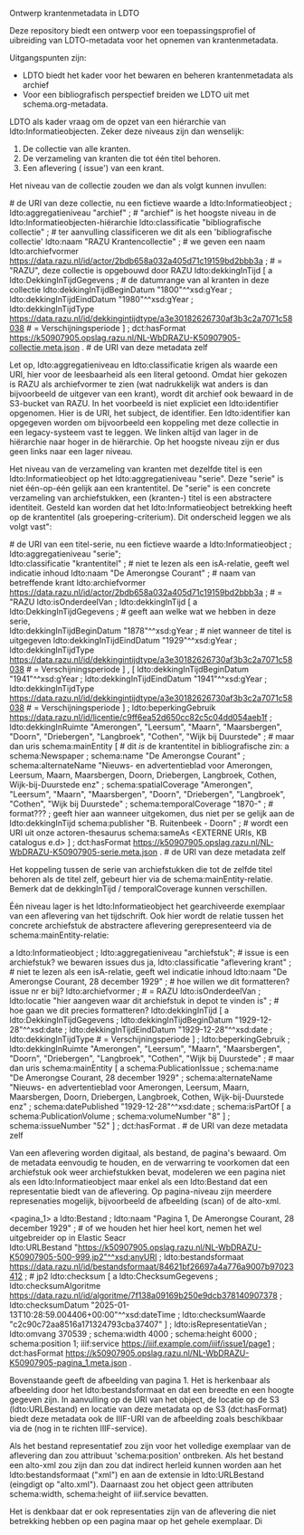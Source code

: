 Ontwerp krantenmetadata in LDTO

Deze repository biedt een ontwerp voor een toepassingsprofiel of uibreiding van LDTO-metadata voor het opnemen van krantenmetadata.

Uitgangspunten zijn:
- LDTO biedt het kader voor het bewaren en beheren krantenmetadata als archief
- Voor een bibliografisch perspectief breiden we LDTO uit met schema.org-metadata.


LDTO als kader vraag om de opzet van een hiérarchie van ldto:Informatieobjecten. Zeker deze niveaus zijn dan wenselijk:
1. De collectie van alle kranten.
2. De verzameling van kranten die tot één titel behoren.
3. Een aflevering ( issue') van een krant.

Het niveau van de collectie zouden we dan als volgt kunnen invullen:

<collectie>                                                 # de URI van deze collectie, nu een fictieve waarde
    a ldto:Informatieobject ;
    ldto:aggregatieniveau "archief" ;                       # "archief" is het hoogste niveau in de ldto:Informatieobjecten-hiërarchie
    ldto:classificatie "bibliografische collectie" ;        # ter aanvulling classificeren we dit als een 'bibliografische collectie'
    ldto:naam "RAZU Krantencollectie" ;                     # we geven een naam
    ldto:archiefvormer <https://data.razu.nl/id/actor/2bdb658a032a405d71c19159bd2bbb3a> ;  # = "RAZU", deze collectie is opgebouwd door RAZU 
    ldto:dekkingInTijd [ a ldto:DekkingInTijdGegevens ;                                    #  de datumrange van al kranten in deze collectie
        ldto:dekkingInTijdBeginDatum "1800"^^xsd:gYear ; 
        ldto:dekkingInTijdEindDatum "1980"^^xsd:gYear ;  
        ldto:dekkingInTijdType <https://data.razu.nl/id/dekkingintijdtype/a3e30182626730af3b3c2a7071c58038> # = Verschijningsperiode 
    ] ;
    dct:hasFormat <https://k50907905.opslag.razu.nl/NL-WbDRAZU-K50907905-collectie.meta.json> .             # de URI van deze metadata zelf 

Let op, ldto:aggregatieniveau en ldto:classificatie krigen als waarde een URI, hier voor de leesbaarheid als een literal getoond.
Omdat hier gekozen is RAZU als archiefvormer te zien (wat nadrukkelijk wat anders is dan bijvoorbeeld de uitgever van een krant), wordt dit archief ook bewaard in de S3-bucket van RAZU.
In het voorbeeld is niet expliciet een ldto:identifier opgenomen. Hier is de URI, het subject, de identifier. Een ldto:identifier kan opgegeven worden om bijvoorbeeld een koppeling met deze collectie in een legacy-systeem vast te leggen.
We linken altijd van lager in de hiërarchie naar hoger in de hiërarchie. Op het hoogste niveau zijn er dus geen links naar een lager niveau.

Het niveau van de verzameling van kranten met dezelfde titel is een ldto:Informatieobject op het ldto:aggregatieniveau "serie". Deze "serie" is niet één-op-één gelijk aan een krantentitel. De "serie" is een concrete verzameling van archiefstukken, een (kranten-) titel is een abstractere identiteit. Gesteld kan worden dat het ldto:Informatieobject betrekking heeft op de krantentitel (als groepering-criterium). Dit onderscheid leggen we als volgt vast":

<serie>                                                     # de URI van een titel-serie, nu een fictieve waarde
    a ldto:Informatieobject ;
    ldto:aggregatieniveau "serie";                          
    ldto:classificatie "krantentitel" ;                    # niet te lezen als een isA-relatie, geeft wel indicatie inhoud
    ldto:naam "De Amerongse Courant" ;                     # naam van betreffende krant
    ldto:archiefvormer <https://data.razu.nl/id/actor/2bdb658a032a405d71c19159bd2bbb3a> ;               # = "RAZU 
    ldto:isOnderdeelVan <collectie> ;
    ldto:dekkingInTijd [ a ldto:DekkingInTijdGegevens ;             # geeft aan welke wat we hebben in deze serie,     
        ldto:dekkingInTijdBeginDatum "1878"^^xsd:gYear ;            # niet wanneer de titel is uitgegeven
        ldto:dekkingInTijdEindDatum "1929"^^xsd:gYear ;
        ldto:dekkingInTijdType <https://data.razu.nl/id/dekkingintijdtype/a3e30182626730af3b3c2a7071c58038> # = Verschijningsperiode 
    ] , [
        ldto:dekkingInTijdBeginDatum "1941"^^xsd:gYear ; 
        ldto:dekkingInTijdEindDatum "1941"^^xsd:gYear ;  
        ldto:dekkingInTijdType <https://data.razu.nl/id/dekkingintijdtype/a3e30182626730af3b3c2a7071c58038> # = Verschijningsperiode 
    ] ;
    ldto:beperkingGebruik <https://data.razu.nl/id/licentie/c9ff6ea52d650cc82c5c04dd054aeb1f> ;
    ldto:dekkingInRuimte "Amerongen", "Leersum", "Maarn", "Maarsbergen", "Doorn", "Driebergen", "Langbroek", "Cothen", "Wijk bij Duurstede" ;  # maar dan uris
    schema:mainEntity [
        # dit *is* de krantentitel in bibliografische zin:
        a schema:Newspaper ; 
        schema:name "De Amerongse Courant" ;
        schema:alternateName "Nieuws- en advertentieblad voor Amerongen, Leersum, Maarn, Maarsbergen, Doorn, Driebergen, Langbroek, Cothen, Wijk-bij-Duurstede enz" ;
        schema:spatialCoverage "Amerongen", "Leersum", "Maarn", "Maarsbergen", "Doorn", "Driebergen", "Langbroek", "Cothen", "Wijk bij Duurstede" ; 
        schema:temporalCoverage "1870-" ;              # format??? ; geeft hier aan wanneer uitgekomen, dus niet per se gelijk aan de ldto:dekkingInTijd
        schema:publisher "B. Ruitenbeek - Doorn" ;               # wordt een URI uit onze actoren-thesaurus
        schema:sameAs <EXTERNE URIs, KB catalogus e.d> 
    ] ;
    dct:hasFormat <https://k50907905.opslag.razu.nl/NL-WbDRAZU-K50907905-serie.meta.json> .             # de URI van deze metadata zelf 

Het koppeling tussen de serie van archiefstukken die tot de zelfde titel behoren als de titel zelf, gebeurt hier via de schema:mainEntity-relatie. Bemerk dat de dekkingInTijd / temporalCoverage kunnen verschillen.

Één niveau lager is het ldto:Informatieobject het gearchiveerde exemplaar van een aflevering van het tijdschrift. Ook hier wordt de relatie tussen het concrete archiefstuk de abstractere aflevering gerepresenteerd via de schema:mainEntity-relatie:

<aflevering>
    a ldto:Informatieobject ;
    ldto:aggregatieniveau "archiefstuk";                                                    # issue is een archiefstuk?  we bewaren issues dus ja,     
    ldto:classificatie "aflevering krant" ;                                                 # niet te lezen als een isA-relatie, geeft wel indicatie inhoud
    ldto:naam "De Amerongse Courant, 28 december 1929" ;                                    #  hoe willen we dit formatteren? issue nr er bij?
    ldto:archiefvormer <https://data.razu.nl/id/actor/2bdb658a032a405d71c19159bd2bbb3a> ;   # = RAZU 
    ldto:isOnderdeelVan <serie> ;
    ldto:locatie "hier aangeven waar dit archiefstuk in depot te vinden is" ;               # hoe gaan we dit precies formatteren?
    ldto:dekkingInTijd [ a ldto:DekkingInTijdGegevens ;     
        ldto:dekkingInTijdBeginDatum "1929-12-28"^^xsd:date  ; 
        ldto:dekkingInTijdEindDatum "1929-12-28"^^xsd:date ;  
        ldto:dekkingInTijdType <https://data.razu.nl/id/dekkingintijdtype/a3e30182626730af3c2a7071c58038> # = Verschijningsperiode 
    ] ;
    ldto:beperkingGebruik <https://data.razu.nl/id/licentie/c9ff6ea52d650cc82c5c04dd054aeb1f> ;
    ldto:dekkingInRuimte "Amerongen", "Leersum", "Maarn", "Maarsbergen", "Doorn", "Driebergen", "Langbroek", "Cothen", "Wijk bij Duurstede" ;  # maar dan uris
    schema:mainEntity [  
        a schema:PublicationIssue ;
        schema:name "De Amerongse Courant, 28 december 1929" ;
        schema:alternateName "Nieuws- en advertentieblad voor Amerongen, Leersum, Maarn, Maarsbergen, Doorn, Driebergen, Langbroek, Cothen, Wijk-bij-Duurstede enz" ;
        schema:datePublished "1929-12-28"^^xsd:date ;
        schema:isPartOf [
            a schema:PublicationVolume  ;
            schema:volumeNumber "8" 
        ] ;
        schema:issueNumber "52"
    ] ;
    dct:hasFormat <https://k50907905.opslag.razu.nl/NL-WbDRAZU-K50907905-aflevering.meta.json> .             # de URI van deze metadata zelf 


Van een aflevering worden digitaal, als bestand, de pagina's bewaard. Om de metadata eenvoudig te houden, en de verwarring te voorkomen dat een archiefstuk ook weer archiefstukken bevat, modeleren we een pagina niet als een ldto:Informatieobject maar enkel als een ldto:Bestand dat een representatie biedt van de aflevering. Op pagina-niveau zijn meerdere represenaties mogelijk, bijvoorbeeld de afbeelding (scan) of de alto-xml.

<pagina_1>
    a ldto:Bestand ;
    ldto:naam "Pagina 1, De Amerongse Courant, 28 december 1929" ;                      # of we houden het hier heel kort, nemen het wel uitgebreider op in Elastic Seacr  
    ldto:URLBestand "https://k50907905.opslag.razu.nl/NL-WbDRAZU-K50907905-500-999.jp2"^^xsd:anyURI ;
    ldto:bestandsformaat <https://data.razu.nl/id/bestandsformaat/84621bf26697a4a776a9007b97023412> ;  # jp2
    ldto:checksum [ a ldto:ChecksumGegevens ;
        ldto:checksumAlgoritme <https://data.razu.nl/id/algoritme/7f138a09169b250e9dcb378140907378> ;
        ldto:checksumDatum "2025-01-13T10:28:59.004406+00:00"^^xsd:dateTime ;
        ldto:checksumWaarde "c2c90c72aa8516a171324793cba37407" ] ;
    ldto:isRepresentatieVan <aflevering> ;
    ldto:omvang 370539 ;
    schema:width 4000 ;
    schema:height 6000 ;
    schema:position 1;
    iiif:service <https://iiif.example.com/iiif/issue1/page1> ;
    dct:hasFormat <https://k50907905.opslag.razu.nl/NL-WbDRAZU-K50907905-pagina_1.meta.json> . 

Bovenstaande geeft de afbeelding van pagina 1. Het is herkenbaar als afbeelding door het ldto:bestandsformaat en dat een breedte en een hoogte gegeven zijn. In aanvulling op de URI van het object, de locatie op de S3 (ldto:URLBestand) en locatie van deze metadata op de S3 (dct:hasFormat) biedt deze metadata ook de IIIF-URI van de afbeelding zoals beschikbaar via de (nog in te richten IIIF-service).

Als het bestand representatief zou zijn voor het volledige exemplaar van de aflevering dan zou attribuut 'schema:position' ontbreken.
Als het bestand een alto-xml zou zijn dan zou dat indirect herleid kunnen worden aan het ldto:bestandsformaat ("xml") en aan de extensie in ldto:URLBestand (eingdigt op "alto.xml"). Daarnaast zou het object geen attributen schema:width, schema:height of iiif.service bevatten.








Het is denkbaar dat er ook representaties zijn van de aflevering die niet betrekking hebben op een pagina maar op het gehele exemplaar. Di







